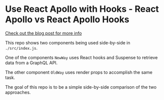 # Use React Apollo with Hooks - React Apollo vs React Apollo Hooks

[Check out the blog post for more info](https://blog.tylerbuchea.com/use-react-apollo-with-hooks/)

This repo shows two components being used side-by-side in `./src/index.js`.

One of the components `NewWay` uses React hooks and Suspense to retrieve data from a GraphQL API.

The other component `OldWay` uses render props to accomplish the same task.

The goal of this repo is to be a simple side-by-side comparison of the two approaches.
